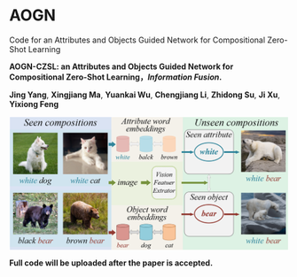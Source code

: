 # AOGN
Code for an Attributes and Objects  Guided Network for Compositional Zero-Shot Learning

**AOGN-CZSL: an Attributes and Objects Guided Network for Compositional Zero-Shot Learning，_Information Fusion_.**

**Jing Yang**, **Xingjiang Ma**, **Yuankai Wu**, **Chengjiang Li**, **Zhidong Su**, **Ji Xu**, **Yixiong Feng**

<p align="center">
  <img src="image/introduction.png"alt="" align=center />
</p>

**Full code will be uploaded after the paper is accepted.**
